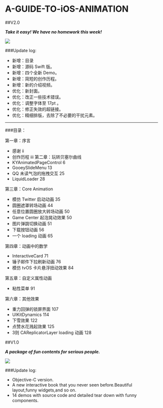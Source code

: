 
# A-GUIDE-TO-iOS-ANIMATION

##V2.0

***Take it easy! We have no homework this week!***

![](https://github.com/KittenYang/A-GUIDE-TO-iOS-ANIMATION/blob/master/A%20guide%20to%20iOS%20animation_logo%20v2.0.png?raw=true)

###Update log:
* 新增：目录
* 新增：源码 Swift 版。
* 新增：四个全新 Demo。
* 新增：简短的创作历程。
* 新增：新的介绍视频。
* 优化：新封面。
* 优化：改正一些技术错误。
* 优化：调整字体至 17pt 。
* 优化：修正失效的超链接。
* 优化：精细排版，去除了不必要的干扰元素。

---

###目录：

第一章：序言
* 感谢       ii
* 创作历程   iii
第二章：玩转贝塞尔曲线
* KYAnimatedPageControl   6
* GooeySlideMenu           13
* QQ 未读气泡的拖拽交互	25
* LiquidLoader         28

第三章：Core Animation
* 模仿 Twitter 启动动画     35
* 圆圈遮罩转场动画  44
* 任意位置圆圈放大转场动画  50
* Game Center 起泡晃动效果   50
* 图片弹跳切换动画   51
* 下载按钮动画  56
* 一个 loading 动画  65

第四章：动画中的数学
* InteractiveCard     71
* 锤子邮件下拉刷新动画  76
* 模仿 tvOS 卡片悬浮扭动效果   84
	
第五章：自定义属性动画
* 粘性菜单  91

第六章：其他效果
* 重力回弹的锁屏界面     107
* UIKitDynamics    114
* 下雪效果   122
* 点赞水花溅起效果 125
* 3则 CAReplicatorLayer loading 动画 128



##V1.0

***A package of fun contents for serious people.***

![](https://github.com/KittenYang/A-GUIDE-TO-iOS-ANIMATION/blob/master/A%20guide%20to%20iOS%20animation_logo%20v1.0.png?raw=true)

###Update log:
* Objective-C version.
* A new interactive book that you never seen before.Beautiful layout,funny widgets,and so on.
* 14 demos with source code and detailed tear down with funny components.

